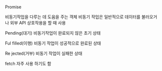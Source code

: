 Promise

비동기작업을 다루는 데 도움을 주는 객체 비동기 작업은 일반적으로 데이터를 불러오거나 외부 API 상호작용을 할 때 사용

Pending(대기)
비동기작업이 완료되지 않은 초기 상태

Ful filled(이행)
비동기 작업이 성공적으로 완료된 상태

Re jected(거부)
비동기 작업이 실패한 상태

fetch 자주 사용 하기도 함